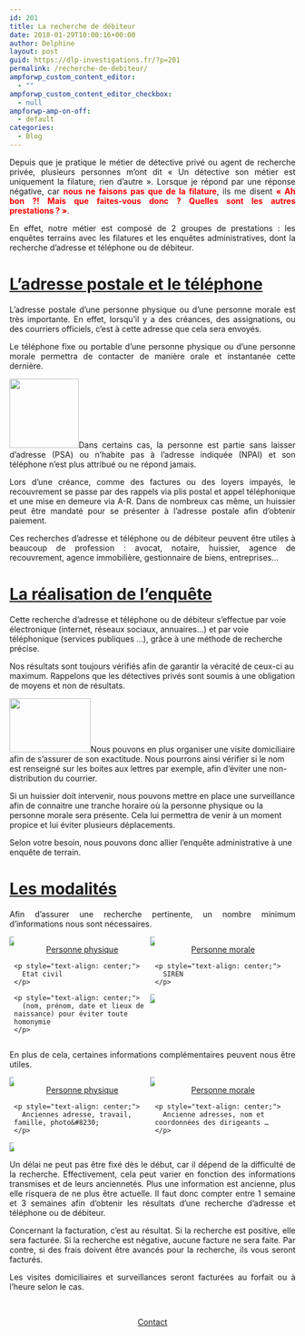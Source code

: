 ```yaml
---
id: 201
title: La recherche de débiteur
date: 2018-01-29T10:00:16+00:00
author: Delphine
layout: post
guid: https://dlp-investigations.fr/?p=201
permalink: /recherche-de-debiteur/
ampforwp_custom_content_editor:
  - ""
ampforwp_custom_content_editor_checkbox:
  - null
ampforwp-amp-on-off:
  - default
categories:
  - Blog
---
```

<p style="text-align: justify;">
  Depuis que je pratique le métier de détective privé ou agent de recherche privée, plusieurs personnes m’ont dit « Un détective son métier est uniquement la filature, rien d’autre ». Lorsque je répond par une réponse négative, car <span style="color: #ff0000;"><strong>n</strong><strong><span style="color: #ff0000;">o</span>us ne faisons pas que de la filature</strong></span>, ils me disent <span style="color: #ff0000;"><strong>« Ah bon ?! Mais que faites-vous donc ? Quelles sont les autres prestations ? »</strong></span>.<!--more-->
</p>

<p style="text-align: justify;">
  En effet, notre métier est composé de 2 groupes de prestations : les enquêtes terrains avec les filatures et les enquêtes administratives, dont la recherche d’adresse et téléphone ou de débiteur.
</p>

<h1 style="text-align: justify;">
  <u>L’adresse postale et le téléphone </u>
</h1>

<p style="text-align: justify;">
  L’adresse postale d’une personne physique ou d’une personne morale est très importante. En effet, lorsqu’il y a des créances, des assignations, ou des courriers officiels, c’est à cette adresse que cela sera envoyés.
</p>

<p style="text-align: justify;">
  Le téléphone fixe ou portable d’une personne physique ou d’une personne morale permettra de contacter de manière orale et instantanée cette dernière.
</p>

<p style="text-align: justify;">
  <img class="wp-image-204 alignright" src="https://i0.wp.com/dlp-investigations.fr/wp-content/uploads/2018/01/NPAI-1-filigrane.jpg?resize=122%2C122&#038;ssl=1" alt="" width="122" height="122" data-recalc-dims="1" />Dans certains cas, la personne est partie sans laisser d’adresse (PSA) ou n’habite pas à l’adresse indiquée (NPAI) et son téléphone n’est plus attribué ou ne répond jamais.
</p>

<p style="text-align: justify;">
  Lors d’une créance, comme des factures ou des loyers impayés, le recouvrement se passe par des rappels via plis postal et appel téléphonique et une mise en demeure via A-R. Dans de nombreux cas même, un huissier peut être mandaté pour se présenter à l’adresse postale afin d’obtenir paiement.
</p>

<p style="text-align: justify;">
  Ces recherches d’adresse et téléphone ou de débiteur peuvent être utiles à beaucoup de profession : avocat, notaire, huissier, agence de recouvrement, agence immobilière, gestionnaire de biens, entreprises…
</p>

<h1 style="text-align: justify;">
  <u>La réalisation de l’enquête</u>
</h1>

Cette recherche d’adresse et téléphone ou de débiteur s’effectue par voie électronique (internet, réseaux sociaux, annuaires…) et par voie téléphonique (services publiques …), grâce à une méthode de recherche précise.

Nos résultats sont toujours vérifiés afin de garantir la véracité de ceux-ci au maximum. Rappelons que les détectives privés sont soumis à une obligation de moyens et non de résultats.

<img class=" wp-image-203 alignleft" src="https://i1.wp.com/dlp-investigations.fr/wp-content/uploads/2018/01/debiteur-filigrane.jpg?resize=143%2C95&#038;ssl=1" alt="" width="143" height="95" data-recalc-dims="1" />Nous pouvons en plus organiser une visite domiciliaire afin de s’assurer de son exactitude. Nous pourrons ainsi vérifier si le nom est renseigné sur les boites aux lettres par exemple, afin d’éviter une non-distribution du courrier.

Si un huissier doit intervenir, nous pouvons mettre en place une surveillance afin de connaitre une tranche horaire où la personne physique ou la personne morale sera présente. Cela lui permettra de venir à un moment propice et lui éviter plusieurs déplacements.

Selon votre besoin, nous pouvons donc allier l’enquête administrative à une enquête de terrain.

<h1 style="text-align: justify;">
  <u>Les modalités </u><u></u>
</h1>

<p style="text-align: justify;">
  Afin d’assurer une recherche pertinente, un nombre minimum d’informations nous sont nécessaires.
</p>

<div class="csRow">
  <div class="csColumnGap" style="margin: 0px; padding: 0px; float: left; width: 1.56%;">
    <img style="border: none;" src="https://i2.wp.com/dlp-investigations.fr/wp-content/plugins/advanced-wp-columns/assets/js/plugins/views/img/1x1-pixel.png?w=634&#038;ssl=1" data-recalc-dims="1" />
  </div>
  
  <div class="csColumn" style="margin: 0px; padding: 0px; float: left; width: 47.7%;" data-csstartpoint="15" data-csendpoint="472.5" data-cswidth="47.7%" data-csid="96dcf3f0-5b70-6a39-b58c-1365d2185f90">
    <p style="text-align: center;">
      <span style="text-decoration: underline;">Personne physique</span>
    </p>
    
    <p style="text-align: center;">
      Etat civil
    </p>
    
    <p style="text-align: center;">
      (nom, prénom, date et lieux de naissance) pour éviter toute homonymie
    </p>
  </div>
  
  <div class="csColumnGap" style="margin: 0px; padding: 0px; float: left; width: 1.56%;">
    <img style="border: none;" src="https://i2.wp.com/dlp-investigations.fr/wp-content/plugins/advanced-wp-columns/assets/js/plugins/views/img/1x1-pixel.png?w=634&#038;ssl=1" data-recalc-dims="1" />
  </div>
  
  <div class="csColumn" style="margin: 0px; padding: 0px; float: left; width: 47.7%;" data-csstartpoint="487.5" data-csendpoint="945" data-cswidth="47.7%" data-csid="4db7da1f-a4a1-d2f5-853b-857e96e4ac6d">
    <p style="text-align: center;">
      <span style="text-decoration: underline;">Personne morale</span>
    </p>
    
    <p style="text-align: center;">
      SIREN
    </p>
  </div>
  
  <div class="csColumnGap" style="margin: 0px; padding: 0px; float: left; width: 1.56%;">
    <img style="border: none;" src="https://i2.wp.com/dlp-investigations.fr/wp-content/plugins/advanced-wp-columns/assets/js/plugins/views/img/1x1-pixel.png?w=634&#038;ssl=1" data-recalc-dims="1" />
  </div>
  
  <div style="clear: both; float: none; display: block; visibility: hidden; width: 0px; font-size: 0px; line-height: 0;">
  </div>
</div>

<p style="text-align: justify;">
  En plus de cela, certaines informations complémentaires peuvent nous être utiles.
</p>

<div class="csRow">
  <div class="csColumnGap" style="margin: 0px; padding: 0px; float: left; width: 1.56%;">
    <img style="border: none;" src="https://i2.wp.com/dlp-investigations.fr/wp-content/plugins/advanced-wp-columns/assets/js/plugins/views/img/1x1-pixel.png?w=634&#038;ssl=1" data-recalc-dims="1" />
  </div>
  
  <div class="csColumn" style="margin: 0px; padding: 0px; float: left; width: 47.7%;" data-csstartpoint="15" data-csendpoint="472.5" data-cswidth="47.7%" data-csid="a2df44e5-363d-cc11-8a02-883f9fdb6936">
    <p style="text-align: center;">
      <span style="text-decoration: underline;">Personne physique</span>
    </p>
    
    <p style="text-align: center;">
      Anciennes adresse, travail, famille, photo&#8230;
    </p>
  </div>
  
  <div class="csColumnGap" style="margin: 0px; padding: 0px; float: left; width: 1.56%; text-align: center;">
    <img style="border: none;" src="https://i2.wp.com/dlp-investigations.fr/wp-content/plugins/advanced-wp-columns/assets/js/plugins/views/img/1x1-pixel.png?w=634&#038;ssl=1" data-recalc-dims="1" />
  </div>
  
  <div class="csColumn" style="margin: 0px; padding: 0px; float: left; width: 47.7%;" data-csstartpoint="487.5" data-csendpoint="945" data-cswidth="47.7%" data-csid="a5dee4b3-4dd6-5565-a544-e7cea395fc64">
    <p style="text-align: center;">
      <span style="text-decoration: underline;">Personne morale</span>
    </p>
    
    <p style="text-align: center;">
      Ancienne adresses, nom et coordonnées des dirigeants …
    </p>
  </div>
  
  <div class="csColumnGap" style="margin: 0px; padding: 0px; float: left; width: 1.56%;">
    <img style="border: none;" src="https://i2.wp.com/dlp-investigations.fr/wp-content/plugins/advanced-wp-columns/assets/js/plugins/views/img/1x1-pixel.png?w=634&#038;ssl=1" data-recalc-dims="1" />
  </div>
  
  <div style="clear: both; float: none; display: block; visibility: hidden; width: 0px; font-size: 0px; line-height: 0;">
  </div>
</div>

<p style="text-align: justify;">
  Un délai ne peut pas être fixé dès le début, car il dépend de la difficulté de la recherche. Effectivement, cela peut varier en fonction des informations transmises et de leurs anciennetés. Plus une information est ancienne, plus elle risquera de ne plus être actuelle. Il faut donc compter entre 1 semaine et 3 semaines afin d’obtenir les résultats d’une recherche d’adresse et téléphone ou de débiteur.
</p>

<p style="text-align: justify;">
  Concernant la facturation, c’est au résultat. Si la recherche est positive, elle sera facturée. Si la recherche est négative, aucune facture ne sera faite. Par contre, si des frais doivent être avancés pour la recherche, ils vous seront facturés.
</p>

<p style="text-align: justify;">
  Les visites domiciliaires et surveillances seront facturées au forfait ou à l’heure selon le cas.
</p>

&nbsp;

<p style="text-align: center;">
  <a class="maxbutton-1 maxbutton maxbutton-contact" title="Contact" href="https://dlp-investigations.fr/contact/"><span class='mb-text'>Contact</span></a>
</p>